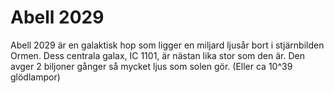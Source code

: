 # Abell 2029

Abell 2029 är en galaktisk hop som ligger en miljard ljusår bort i stjärnbilden
Ormen. Dess centrala galax, IC 1101, är nästan lika stor som den är. Den avger 2
biljoner gånger så mycket ljus som solen gör. (Eller ca 10^39 glödlampor)
